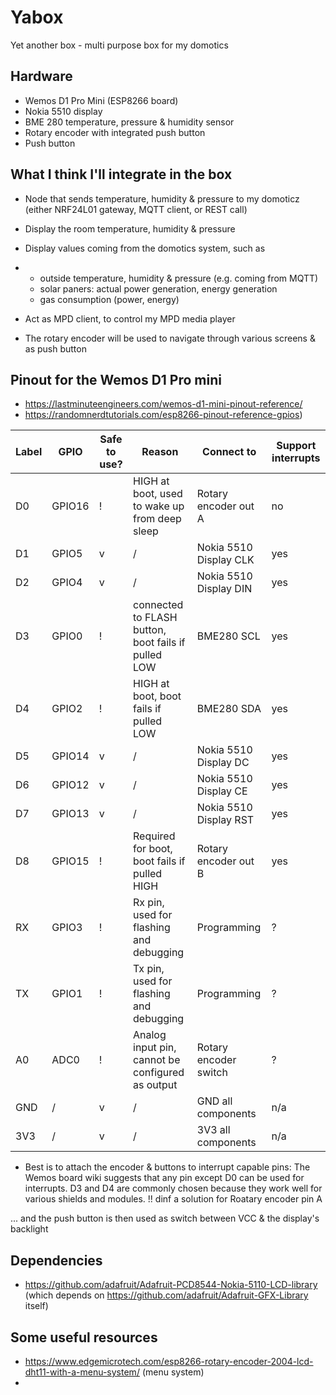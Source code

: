 # Yabox
Yet another box - multi purpose box for my domotics

## Hardware
- Wemos D1 Pro Mini (ESP8266 board)
- Nokia 5510 display
- BME 280 temperature, pressure & humidity sensor
- Rotary encoder with integrated push button
- Push button

## What I think I'll integrate in the box
- Node that sends temperature, humidity & pressure to my domoticz (either NRF24L01 gateway, MQTT client, or REST call)
- Display the room temperature, humidity & pressure
- Display values coming from the domotics system, such as
- - outside temperature, humidity & pressure (e.g. coming from MQTT)
  - solar paners: actual power generation, energy generation
  - gas consumption (power, energy)
 
- Act as MPD client, to control my MPD media player
- The rotary encoder will be used to navigate through various screens & as push button

## Pinout for the Wemos D1 Pro mini

- https://lastminuteengineers.com/wemos-d1-mini-pinout-reference/
- https://randomnerdtutorials.com/esp8266-pinout-reference-gpios)

|Label|GPIO|Safe to use?|Reason|Connect to|Support interrupts|
|-----|----|------------|------|----------|------------------|
|D0|GPIO16|!|HIGH at boot, used to wake up from deep sleep|Rotary encoder out A|no|
|D1|GPIO5|v|/|Nokia 5510 Display CLK|yes|
|D2|GPIO4|v|/|Nokia 5510 Display DIN|yes|
|D3|GPIO0|!|connected to FLASH button, boot fails if pulled LOW|BME280 SCL|yes|
|D4|GPIO2|!|HIGH at boot, boot fails if pulled LOW|BME280 SDA|yes|
|D5|GPIO14|v|/|Nokia 5510 Display DC|yes|
|D6|GPIO12|v|/|Nokia 5510 Display CE|yes|
|D7|GPIO13|v|/|Nokia 5510 Display RST|yes|
|D8|GPIO15|!|Required for boot, boot fails if pulled HIGH|Rotary encoder out B|yes|
|RX|GPIO3|!|Rx pin, used for flashing and debugging|Programming|?|
|TX|GPIO1|!|Tx pin, used for flashing and debugging|Programming|?|
|A0|ADC0|!|Analog input pin, cannot be configured as output|Rotary encoder switch|?|
|GND|/|v|/|GND all components|n/a|
|3V3|/|v|/|3V3 all components|n/a|

* Best is to attach the encoder & buttons to interrupt capable pins:
The Wemos board wiki suggests that any pin except D0 can be used for interrupts.
D3 and D4 are commonly chosen because they work well for various shields and modules.
!! dinf a solution for Roatary encoder pin A

... and the push button is then used as switch between VCC & the display's backlight

## Dependencies

- https://github.com/adafruit/Adafruit-PCD8544-Nokia-5110-LCD-library (which depends on https://github.com/adafruit/Adafruit-GFX-Library itself)

## Some useful resources

- https://www.edgemicrotech.com/esp8266-rotary-encoder-2004-lcd-dht11-with-a-menu-system/ (menu system)
- 
